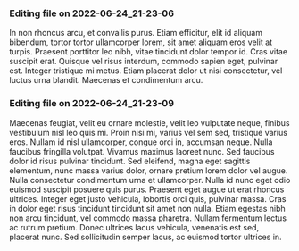 

### Editing file on 2022-06-24_21-23-06

In non rhoncus arcu, et convallis purus. Etiam efficitur, elit id aliquam bibendum, tortor tortor ullamcorper lorem, sit amet aliquam eros velit at turpis. Praesent porttitor leo nibh, vitae tincidunt dolor tempor id. Cras vitae suscipit erat. Quisque vel risus interdum, commodo sapien eget, pulvinar est. Integer tristique mi metus. Etiam placerat dolor ut nisi consectetur, vel luctus urna blandit. Maecenas et condimentum arcu.




### Editing file on 2022-06-24_21-23-09

Maecenas feugiat, velit eu ornare molestie, velit leo vulputate neque, finibus vestibulum nisl leo quis mi. Proin nisi mi, varius vel sem sed, tristique varius eros. Nullam id nisl ullamcorper, congue orci in, accumsan neque. Nulla faucibus fringilla volutpat. Vivamus maximus laoreet nunc. Sed faucibus dolor id risus pulvinar tincidunt. Sed eleifend, magna eget sagittis elementum, nunc massa varius dolor, ornare pretium lorem dolor vel augue. Nulla consectetur condimentum urna et ullamcorper. Nulla id nunc eget odio euismod suscipit posuere quis purus. Praesent eget augue ut erat rhoncus ultrices. Integer eget justo vehicula, lobortis orci quis, pulvinar massa. Cras in dolor eget risus tincidunt tincidunt sit amet non nulla. Etiam egestas nibh non arcu tincidunt, vel commodo massa pharetra. Nullam fermentum lectus ac rutrum pretium. Donec ultrices lacus vehicula, venenatis est sed, placerat nunc. Sed sollicitudin semper lacus, ac euismod tortor ultrices in.


